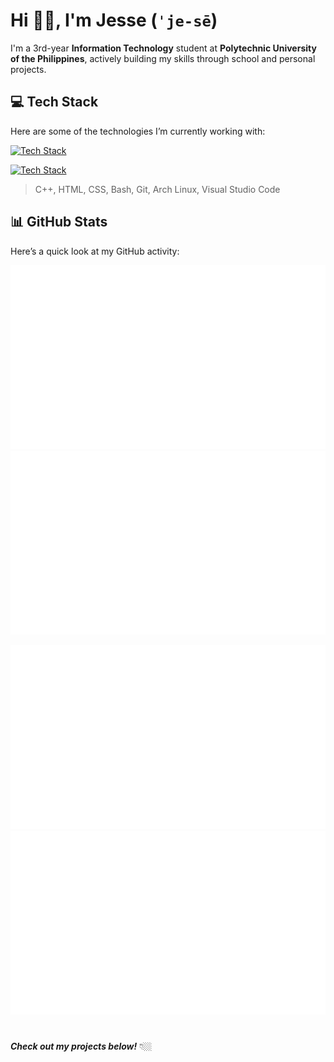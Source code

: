 # Hi 👋🏼, I'm Jesse (`ˈje-sē`)

I'm a 3rd-year **Information Technology** student at **Polytechnic University of the Philippines**, actively building my skills through school and personal projects.

## 💻 Tech Stack

Here are some of the technologies I’m currently working with:

[![Tech Stack](https://skillicons.dev/icons?i=cpp,html,css,bash,git,arch,vscode&theme=dark&perline=7)](https://github.com/sejjy#gh-dark-mode-only)

[![Tech Stack](https://skillicons.dev/icons?i=cpp,html,css,bash,git,arch,vscode&theme=light&perline=7)](https://github.com/sejjy#gh-light-mode-only)

> C++, HTML, CSS, Bash, Git, Arch Linux, Visual Studio Code

## 📊 GitHub Stats

Here’s a quick look at my GitHub activity:

[![GitHub Statistics](https://github.com/sejjy/github-stats/blob/master/generated/overview.svg#gh-dark-mode-only)](https://github.com/sejjy#gh-dark-mode-only)
[![Languages Used](https://github.com/sejjy/github-stats/blob/master/generated/languages.svg#gh-dark-mode-only)](https://github.com/sejjy#gh-dark-mode-only)

[![GitHub Statistics](https://github.com/sejjy/github-stats/blob/master/generated/overview.svg#gh-light-mode-only)](https://github.com/sejjy#gh-light-mode-only)
[![Languages Used](https://github.com/sejjy/github-stats/blob/master/generated/languages.svg#gh-light-mode-only)](https://github.com/sejjy#gh-light-mode-only)

#

**_Check out my projects below!_** 👇🏼
